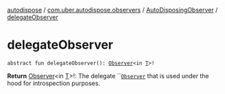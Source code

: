 [autodispose](../../index.md) / [com.uber.autodispose.observers](../index.md) / [AutoDisposingObserver](index.md) / [delegateObserver](./delegate-observer.md)

# delegateObserver

`abstract fun delegateObserver(): `[`Observer`](http://reactivex.io/RxJava/2.x/javadoc/io/reactivex/Observer.html)`<in `[`T`](index.md#T)`>!`

**Return**
[Observer](http://reactivex.io/RxJava/2.x/javadoc/io/reactivex/Observer.html)&lt;in&nbsp;[T](index.md#T)&gt;!: The delegate ``[`Observer`](http://reactivex.io/RxJava/2.x/javadoc/io/reactivex/Observer.html) that is used under the hood for introspection purposes.

